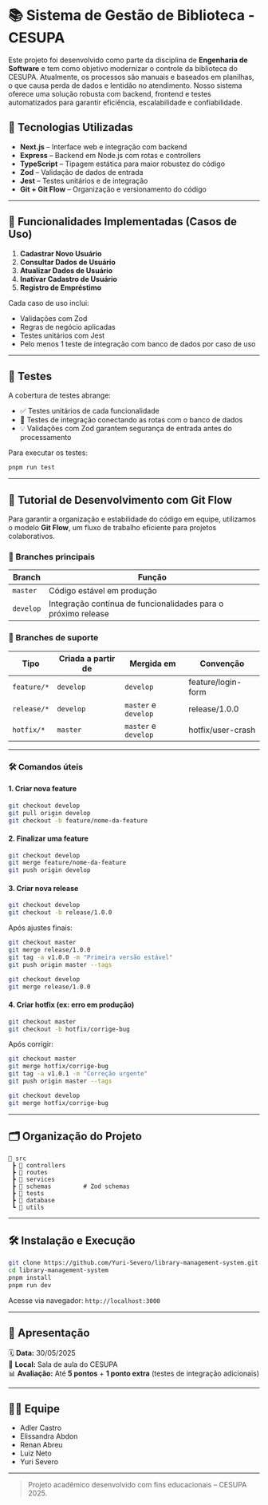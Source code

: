 # 📚 Sistema de Gestão de Biblioteca - CESUPA

Este projeto foi desenvolvido como parte da disciplina de **Engenharia de Software** e tem como objetivo modernizar o controle da biblioteca do CESUPA. Atualmente, os processos são manuais e baseados em planilhas, o que causa perda de dados e lentidão no atendimento. Nosso sistema oferece uma solução robusta com backend, frontend e testes automatizados para garantir eficiência, escalabilidade e confiabilidade.

## 🚀 Tecnologias Utilizadas

- **Next.js** – Interface web e integração com backend
- **Express** – Backend em Node.js com rotas e controllers
- **TypeScript** – Tipagem estática para maior robustez do código
- **Zod** – Validação de dados de entrada
- **Jest** – Testes unitários e de integração
- **Git + Git Flow** – Organização e versionamento do código

---

## 🧩 Funcionalidades Implementadas (Casos de Uso)

1. **Cadastrar Novo Usuário**  
2. **Consultar Dados de Usuário**  
3. **Atualizar Dados de Usuário**  
4. **Inativar Cadastro de Usuário**  
5. **Registro de Empréstimo**  

Cada caso de uso inclui:
- Validações com Zod
- Regras de negócio aplicadas
- Testes unitários com Jest
- Pelo menos 1 teste de integração com banco de dados por caso de uso

---

## 🧪 Testes

A cobertura de testes abrange:
- ✅ Testes unitários de cada funcionalidade
- 🔄 Testes de integração conectando as rotas com o banco de dados
- 💡 Validações com Zod garantem segurança de entrada antes do processamento

Para executar os testes:

```bash
pnpm run test
```

---

## 🌱 Tutorial de Desenvolvimento com Git Flow

Para garantir a organização e estabilidade do código em equipe, utilizamos o modelo **Git Flow**, um fluxo de trabalho eficiente para projetos colaborativos.

### 🔧 Branches principais

| Branch | Função |
|--------|--------|
| `master` | Código estável em produção |
| `develop` | Integração contínua de funcionalidades para o próximo release |

### 🌿 Branches de suporte

| Tipo       | Criada a partir de | Mergida em | Convenção |
|------------|--------------------|------------|-----------|
| `feature/*` | `develop`           | `develop`  | feature/login-form |
| `release/*` | `develop`           | `master` e `develop` | release/1.0.0 |
| `hotfix/*`  | `master`            | `master` e `develop` | hotfix/user-crash |

---

### 🛠️ Comandos úteis

#### 1. Criar nova feature
```bash
git checkout develop
git pull origin develop
git checkout -b feature/nome-da-feature
```

#### 2. Finalizar uma feature
```bash
git checkout develop
git merge feature/nome-da-feature
git push origin develop
```

#### 3. Criar nova release
```bash
git checkout develop
git checkout -b release/1.0.0
```

Após ajustes finais:
```bash
git checkout master
git merge release/1.0.0
git tag -a v1.0.0 -m "Primeira versão estável"
git push origin master --tags

git checkout develop
git merge release/1.0.0
```

#### 4. Criar hotfix (ex: erro em produção)
```bash
git checkout master
git checkout -b hotfix/corrige-bug
```

Após corrigir:
```bash
git checkout master
git merge hotfix/corrige-bug
git tag -a v1.0.1 -m "Correção urgente"
git push origin master --tags

git checkout develop
git merge hotfix/corrige-bug
```

---

## 🗂️ Organização do Projeto

```
📁 src
 ┣ 📁 controllers
 ┣ 📁 routes
 ┣ 📁 services
 ┣ 📁 schemas         # Zod schemas
 ┣ 📁 tests
 ┣ 📁 database
 ┗ 📁 utils
```

---

## 🛠️ Instalação e Execução

```bash
git clone https://github.com/Yuri-Severo/library-management-system.git
cd library-management-system
pnpm install
pnpm run dev
```

Acesse via navegador: `http://localhost:3000`

---

## 📆 Apresentação

🗓️ **Data:** 30/05/2025  
🏫 **Local:** Sala de aula do CESUPA  
📊 **Avaliação:** Até **5 pontos** + **1 ponto extra** (testes de integração adicionais)

---

## 👨‍💻 Equipe

- Adler Castro
- Elissandra Abdon
- Renan Abreu
- Luiz Neto
- Yuri Severo

---

> Projeto acadêmico desenvolvido com fins educacionais – CESUPA 2025.
